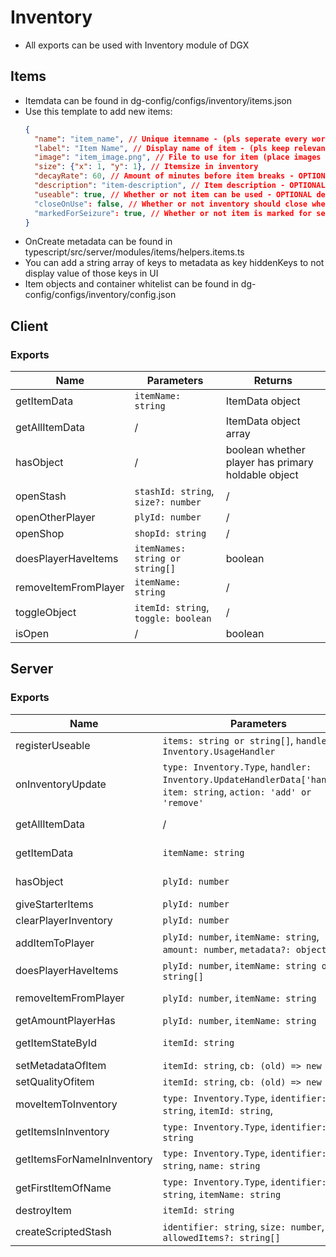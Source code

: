 # Inventory

- All exports can be used with Inventory module of DGX

## Items
- Itemdata can be found in dg-config/configs/inventory/items.json
- Use this template to add new items:
  ```json
  {
    "name": "item_name", // Unique itemname - (pls seperate every word with _ for uniformity)
    "label": "Item Name", // Display name of item - (pls keep relevant to item name)
    "image": "item_image.png", // File to use for item (place images in dg-ui/[src]/src/assets/inventory) - (pls keep itemname same or relevant to item name)
    "size": {"x": 1, "y": 1}, // Itemsize in inventory
    "decayRate": 60, // Amount of minutes before item breaks - OPTIONAL
    "description": "item-description", // Item description - OPTIONAL
    "useable": true, // Whether or not item can be used - OPTIONAL default: false
    "closeOnUse": false, // Whether or not inventory should close when used - OPTIONAL default: true
    "markedForSeizure": true, // Whether or not item is marked for seizure - OPTIONAL default: false
  }
  ```
- OnCreate metadata can be found in typescript/src/server/modules/items/helpers.items.ts
- You can add a string array of keys to metadata as key hiddenKeys to not display value of those keys in UI
- Item objects and container whitelist can be found in dg-config/configs/inventory/config.json


## Client
### Exports
| Name                 | Parameters                          | Returns                                            |
| -------------------- | ----------------------------------- | -------------------------------------------------- |
| getItemData          | `itemName: string`                  | ItemData object                                    |
| getAllItemData       | /                                   | ItemData object array                              |
| hasObject            | /                                   | boolean whether player has primary holdable object |
| openStash            | `stashId: string`, `size?: number`  | /                                                  |
| openOtherPlayer      | `plyId: number`                     | /                                                  |
| openShop             | `shopId: string`                    | /                                                  |
| doesPlayerHaveItems  | `itemNames: string or string[]`     | boolean                                            |
| removeItemFromPlayer | `itemName: string`                  | /                                                  |
| toggleObject         | `itemId: string`, `toggle: boolean` | /                                                  |
| isOpen               | /                                   | boolean                                            |

## Server
### Exports
| Name                       | Parameters                                                                                                             | Returns                                                  |
| -------------------------- | ---------------------------------------------------------------------------------------------------------------------- | -------------------------------------------------------- |
| registerUseable            | `items: string or string[]`, `handler: Inventory.UsageHandler`                                                         | /                                                        |
| onInventoryUpdate          | `type: Inventory.Type`, `handler: Inventory.UpdateHandlerData['handler]`, `item: string`, `action: 'add' or 'remove' ` | /                                                        |
| getAllItemData             | /                                                                                                                      | Promise<Record<string, Inventory.ItemData>>              |
| getItemData                | `itemName: string`                                                                                                     | Inventory.ItemData                          or undefined |
| hasObject                  | `plyId: number`                                                                                                        | boolean, whether player has holdable obj                 |
| giveStarterItems           | `plyId: number`                                                                                                        | /                                                        |
| clearPlayerInventory       | `plyId: number`                                                                                                        | /                                                        |
| addItemToPlayer            | `plyId: number`, `itemName: string`, `amount: number`, `metadata?: object`                                             | /                                                        |
| doesPlayerHaveItems        | `plyId: number`, `itemName: string or string[]`                                                                        | Promise<boolean>                                         |
| removeItemFromPlayer       | `plyId: number`, `itemName: string `                                                                                   | Promise<boolean>, boolean shows succes                   |
| getAmountPlayerHas         | `plyId: number`, `itemName: string`                                                                                    | Promise<number>, amount of item                          |
| getItemStateById           | `itemId: string`                                                                                                       | Inventory.ItemData or undefined                          |
| setMetadataOfItem          | `itemId: string`, `cb: (old) => new`                                                                                   | /                                                        |
| setQualityOfitem           | `itemId: string`, `cb: (old) => new`                                                                                   | /                                                        |
| moveItemToInventory        | `type: Inventory.Type`, `identifier: string`, `itemId: string`,                                                        | /                                                        |
| getItemsInInventory        | `type: Inventory.Type`, `identifier: string`                                                                           | Promise<Inventory.ItemState[]>                           |
| getItemsForNameInInventory | `type: Inventory.Type`, `identifier: string`, `name: string`                                                           | Promise<Inventory.ItemState[]>                           |
| getFirstItemOfName         | `type: Inventory.Type`, `identifier: string`, `itemName: string`                                                       | Promise<Inventory.ItemState or undefined>                |
| destroyItem                | `itemId: string`                                                                                                       | /                                                        |
| createScriptedStash        | `identifier: string`, `size: number`, `allowedItems?: string[]`                                                        | /                                                        |